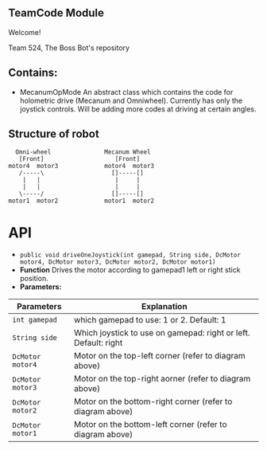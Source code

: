 ## TeamCode Module

Welcome!

Team 524, The Boss Bot's repository

## Contains:

* MecanumOpMode
An abstract class which contains the code for holometric drive (Mecanum and Omniwheel). Currently
has only the joystick controls. Will be adding more codes at driving at certain angles.

## Structure of robot

```
  Omni-wheel               Mecanum Wheel
   [Front]                    [Front]
motor4  motor3             motor4  motor3
   /-----\                   []-----[]
    |   |                     |     |
    |   |                     |     |
   \-----/                   []-----[]
motor1  motor2             motor1  motor2
```

# API

* `public void driveOneJoystick(int gamepad, String side, DcMotor motor4, DcMotor motor3, DcMotor motor2, DcMotor motor1)`
 * **Function** Drives the motor according to gamepad1 left or right stick position.
 * **Parameters:**

 Parameters | Explanation
 --- | ---
 `int gamepad` | which gamepad to use: 1 or 2. Default: 1
 `String side` | Which joystick to use on gamepad: right or left. Default: right
 `DcMotor motor4` | Motor on the top-left corner (refer to diagram above)
 `DcMotor motor3` | Motor on the top-right aorner (refer to diagram above)
 `DcMotor motor2` | Motor on the bottom-right corner (refer to diagram above)
 `DcMotor motor1` | Motor on the bottom-left corner (refer to diagram above)
